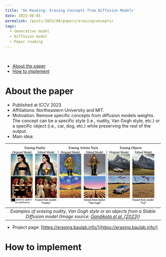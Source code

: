 ```yaml
---
title: 'On Reading: Erasing Concepts from Diffusion Models'
date: 2023-08-05
permalink: /posts/2023/08/papers/erasingconcepts/
tags:
  - Generative model
  - Diffusion model
  - Paper reading
---
```

<br>

- [About the paper](#about-the-paper)
- [How to implement](#how-to-implement)

About the paper
=====

- Published at ICCV 2023
- Affiliations: Northeastern University and MIT.
- Motivation: Remove specific concepts from diffusion models weights. The concept can be a specific style (i.e., nudity, Van Gogh style, etc.) or a specific object (i.e., car, dog, etc.) while preserving the rest of the output.
- Main idea:
<!-- Add an image -->
|![Examples](https://raw.githubusercontent.com/tuananhbui89/website_images/master/posts/erasing_concepts/examples.png)|
|:--:|
| *Examples of erasing nudity, Van Gogh style or an objects from a Stable Diffusion model (Image source: [Gandikota et al. (2023)](https://erasing.baulab.info/))* |
- Project page: [https://erasing.baulab.info/](https://erasing.baulab.info/)



How to implement
=====
